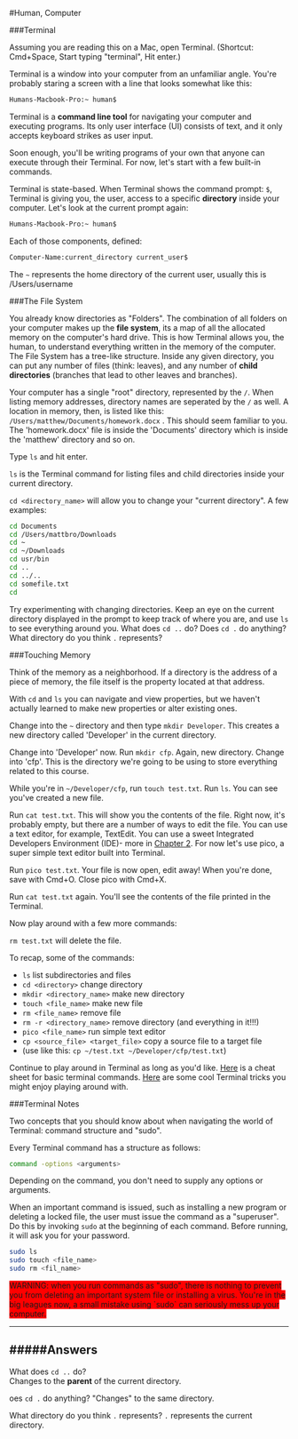 #Human, Computer

###Terminal

Assuming you are reading this on a Mac, open Terminal. (Shortcut: Cmd+Space, Start typing "terminal", Hit enter.)

Terminal is a window into your computer from an unfamiliar angle.  You're probably staring a screen with a line that looks somewhat like this:

```bash
Humans-Macbook-Pro:~ human$ 
```

Terminal is a **command line tool** for navigating your computer and executing programs. Its only user interface (UI) consists of text, and it only accepts keyboard strikes as user input.

Soon enough, you'll be writing programs of your own that anyone can execute through their Terminal.  For now, let's start with a few built-in commands.

Terminal is state-based.  When Terminal shows the command prompt: `$`, Terminal is giving you, the user, access to a specific **directory** inside your computer. Let's look at the current prompt again:

```bash
Humans-Macbook-Pro:~ human$ 
```

Each of those components, defined:

```bash
Computer-Name:current_directory current_user$ 
```

The `~` represents the home directory of the current user, usually this is /Users/username

###The File System

You already know directories as "Folders".  The combination of all folders on your computer makes up the **file system**, its a map of all the allocated memory on the computer's hard drive.  This is how Terminal allows you, the human, to understand everything written in the memory of the computer.  The File System has a tree-like structure.  Inside any given directory, you can put any number of files (think: leaves), and any number of **child directories** (branches that lead to other leaves and branches).

Your computer has a single "root" directory, represented by the `/`.  When listing memory addresses, directory names are seperated by the `/` as well.  A location in memory, then, is listed like this: `/Users/matthew/Documents/homework.docx` .  This should seem familiar to you.  The 'homework.docx' file is inside the 'Documents' directory which is inside the 'matthew' directory and so on.

Type `ls` and hit enter.

`ls` is the Terminal command for listing files and child directories inside your current directory.

`cd <directory_name>` will allow you to change your "current directory".  A few examples:

```bash
cd Documents
cd /Users/mattbro/Downloads
cd ~
cd ~/Downloads
cd usr/bin
cd ..
cd ../..
cd somefile.txt
cd
```

Try experimenting with changing directories. Keep an eye on the current directory displayed in the prompt to keep track of where you are, and use `ls` to see everything around you.  What does `cd ..` do?  Does `cd .` do anything?  What directory do you think `.` represents?


###Touching Memory

Think of the memory as a neighborhood.  If a directory is the address of a piece of memory, the file itself is the property located at that address.

With `cd` and `ls` you can navigate and view properties, but we haven't actually learned to make new properties or alter existing ones.

Change into the `~` directory and then type `mkdir Developer`.  This creates a new directory called 'Developer' in the current directory. 

Change into 'Developer' now.  Run `mkdir cfp`.  Again, new directory.  Change into 'cfp'.  This is the directory we're going to be using to store everything related to this course.

While you're in `~/Developer/cfp`, run `touch test.txt`.  Run `ls`.  You can see you've created a new file.

Run `cat test.txt`.  This will show you the contents of the file.  Right now, it's probably empty, but there are a number of ways to edit the file.  You can use a text editor, for example, TextEdit.  You can use a sweet Integrated Developers Environment (IDE)- more in [Chapter 2]().  For now let's use pico, a super simple text editor built into Terminal.

Run `pico test.txt`.  Your file is now open, edit away!  When you're done, save with Cmd+O. Close pico with Cmd+X.

Run `cat test.txt` again.  You'll see the contents of the file printed in the Terminal.

Now play around with a few more commands:

`rm test.txt` will delete the file.

To recap, some of the commands:

+ `ls` list subdirectories and files
+ `cd <directory>` change directory
+ `mkdir <directory_name>` make new directory
+ `touch <file_name>` make new file
+ `rm <file_name>` remove file
+ `rm -r <directory_name>` remove directory (and everything in it!!!)
+ `pico <file_name>` run simple text editor
+ `cp <source_file> <target_file>` copy a source file to a target file 
+ (use like this: `cp ~/test.txt ~/Developer/cfp/test.txt`)

Continue to play around in Terminal as long as you'd like.  [Here](https://github.com/0nn0/terminal-mac-cheatsheet/wiki/Terminal-Cheatsheet-for-Mac-%28-basics-%29) is a cheat sheet for basic terminal commands.  [Here](http://www.techradar.com/us/news/computing/apple/top-25-os-x-terminal-commands-696443) are some cool Terminal tricks you might enjoy playing around with.

###Terminal Notes

Two concepts that you should know about when navigating the world of Terminal: command structure and "sudo".

Every Terminal command has a structure as follows:

```bash
command -options <arguments>
```

Depending on the command, you don't need to supply any options or arguments.  

When an important command is issued, such as installing a new program or deleting a locked file, the user must issue the command as a "superuser".  Do this by invoking `sudo` at the beginning of each command.  Before running, it will ask you for your password.

```bash
sudo ls
sudo touch <file_name>
sudo rm <fil_name>
```

<span style="background-color:red">
WARNING: when you run commands as "sudo", there is nothing to prevent you from deleting an important system file or installing a virus.  You're in the big leagues now, a small mistake using `sudo` can seriously mess up your computer.
</span>

----------------
#####Answers
----------------
What does `cd ..` do?  
Changes to the **parent** of the current directory.

oes `cd .` do anything? 
"Changes" to the same directory.

What directory do you think `.` represents?
`.` represents the current directory.
